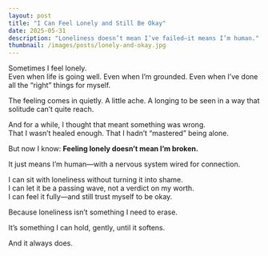 ```yaml
---
layout: post
title: "I Can Feel Lonely and Still Be Okay"
date: 2025-05-31
description: "Loneliness doesn’t mean I’ve failed—it means I’m human."
thumbnail: /images/posts/lonely-and-okay.jpg
---
```


Sometimes I feel lonely.  
Even when life is going well. Even when I’m grounded. Even when I’ve done all the “right” things for myself.

The feeling comes in quietly. A little ache. A longing to be seen in a way that solitude can’t quite reach.

And for a while, I thought that meant something was wrong.  
That I wasn’t healed enough. That I hadn’t “mastered” being alone.

But now I know:
**Feeling lonely doesn’t mean I’m broken.**

It just means I’m human—with a nervous system wired for connection.

I can sit with loneliness without turning it into shame.  
I can let it be a passing wave, not a verdict on my worth.  
I can feel it fully—and still trust myself to be okay.

Because loneliness isn’t something I need to erase.

It’s something I can hold, gently, until it softens.

And it always does.
